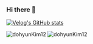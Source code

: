 ### Hi there 👋

[![Velog's GitHub stats](https://velog-readme-stats.vercel.app/api/badge?name=dohyunkim12)](https://velog.io/@dohyunkim12) 

<img src="https://github-readme-stats.vercel.app/api?username=dohyunKim12&show_icons=true&theme=default&include_all_commits=true" alt="dohyunKim12" /> <img src="https://github-readme-stats.vercel.app/api/top-langs/?username=dohyunKim12&layout=compact&theme=default&langs_count=10&hide=jupyter%20notebook,html,tsql,css" alt="dohyunKim12" /> 
